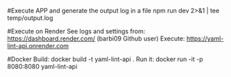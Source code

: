 #Execute APP and generate the output log in a file
npm run dev 2>&1 | tee temp/output.log

#Execute on Render
See logs and settings from: https://dashboard.render.com/ (barbi09 Github user)
Execute: https://yaml-lint-api.onrender.com

#Docker
Build: docker build -t yaml-lint-api .
Run it: docker run -it -p 8080:8080 yaml-lint-api
